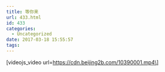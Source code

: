 ```yaml
---
title: 等你来
url: 433.html
id: 433
categories:
  - Uncategorized
date: 2017-03-18 15:55:57
tags:
---
```


\[videojs_video url=https://cdn.beijing2b.com/10390001.mp4\]